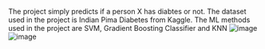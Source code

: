 The project simply predicts if a person X has diabtes or not. The dataset used in the project is Indian Pima Diabetes from Kaggle. The ML methods used in the project are SVM, Gradient Boosting Classifier and KNN
![image](https://github.com/aryaaa324/Diabetes-Prediction-using-ML-Methods/assets/142014069/04647a8e-6318-4254-a802-6782a3233f18)
![image](https://github.com/aryaaa324/Diabetes-Prediction-using-ML-Methods/assets/142014069/49f1ab47-90f5-447d-abd8-336750580548)
